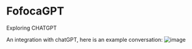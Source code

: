 # FofocaGPT
Exploring CHATGPT

An integration with chatGPT, here is an example conversation:
![image](https://user-images.githubusercontent.com/60857500/221482619-978bf770-585c-4bec-ab93-1703ef9bc7f2.png)
